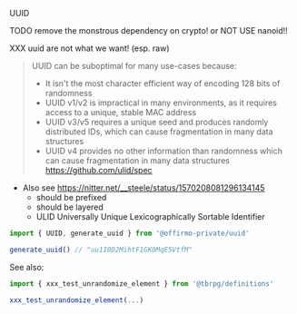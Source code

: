 UUID

TODO remove the monstrous dependency on crypto! or NOT USE nanoid!!

XXX uuid are not what we want! (esp. raw)
> UUID can be suboptimal for many use-cases because:
> * It isn't the most character efficient way of encoding 128 bits of randomness
> * UUID v1/v2 is impractical in many environments, as it requires access to a unique, stable MAC address
> * UUID v3/v5 requires a unique seed and produces randomly distributed IDs, which can cause fragmentation in many data structures
> * UUID v4 provides no other information than randomness which can cause fragmentation in many data structures
> https://github.com/ulid/spec
* Also see https://nitter.net/__steele/status/1570208081296134145
  * should be prefixed
  * should be layered
  * ULID Universally Unique Lexicographically Sortable Identifier



```js
import { UUID, generate_uuid } from '@offirmo-private/uuid'

generate_uuid() // "uu1I0D2MihtF1GK0MqE5VtfM"
```

See also:
```js
import { xxx_test_unrandomize_element } from '@tbrpg/definitions'

xxx_test_unrandomize_element(...)
```
